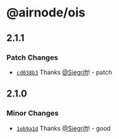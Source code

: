 # @airnode/ois

## 2.1.1

### Patch Changes

- [`cd038b3`](https://github.com/Siegrift/airnode/commit/cd038b3d16008c5363e94e9e7c28ac47ef50026e) Thanks [@Siegrift](https://github.com/Siegrift)! - patch

## 2.1.0

### Minor Changes

- [`1eb9a1d`](https://github.com/Siegrift/airnode/commit/1eb9a1d39e14c24b7bdfd6de80136da00a250164) Thanks [@Siegrift](https://github.com/Siegrift)! - good
